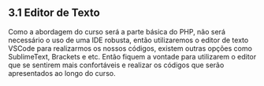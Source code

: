 ## 3.1 Editor de Texto

Como a abordagem do curso será a parte básica do PHP, não será necessário o uso de uma IDE robusta, então utilizaremos o editor de texto VSCode para realizarmos os nossos códigos, existem outras opções como SublimeText, Brackets e etc. Então fiquem a vontade para utilizarem o editor que se sentirem mais confortáveis e realizar os códigos que serão apresentados ao longo do curso.